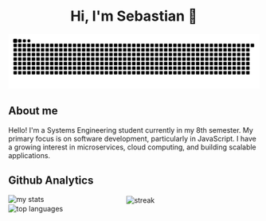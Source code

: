 <div align="center">
  <h1 align="center"> Hi, I'm Sebastian 👋 </h1>
</div>
<p align = "center">
	<img src = "https://github.com/7oSkaaa/7oSkaaa/blob/output/github-contribution-grid-snake.svg?" alt = "Snake Game"/>
</p>

## About me

Hello! I'm a Systems Engineering student currently in my 8th semester. My primary focus is on software development, particularly in JavaScript. I have a growing interest in microservices, cloud computing, and building scalable applications.

## Github Analytics

<img alt="streak" align="center" src="https://github-readme-streak-stats.herokuapp.com?user=Retrofiyer&theme=algolia&date_format=M%20j%5B%2C%20Y%5D"/>
<img alt="my stats" align="left" width="47%" src="https://github-readme-stats.vercel.app/api?username=Retrofiyer&theme=algolia&show_icons=true"/>
<img alt="top languages" align="left" width="47%" src="https://github-readme-stats.vercel.app/api/top-langs/?username=Retrofiyer&layout=compact&theme=algolia"/>
